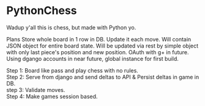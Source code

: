 # PythonChess
Wadup y'all this is chess, but made with Python yo.

Plans
  Store whole board in 1 row in DB.  Update it each move.  Will contain JSON object for entire board state. 
  Will be updated via rest by simple object with only last piece's position and new position.
  OAuth with g+ in future.  Using dgango accounts in near future, global instance for first build.
  
  
  Step 1: Board like pass and play chess with no rules.  
  Step 2: Serve from django and send deltas to API & Persist deltas in  game in DB.  
  step 3: Validate moves.  
  Step 4: Make games session based.  
